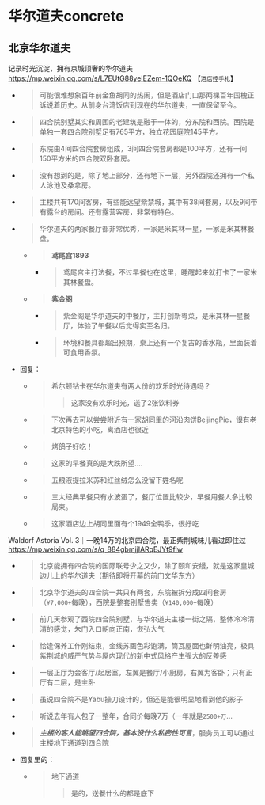 
# 华尔道夫concrete

## 北京华尔道夫

记录时光沉淀，拥有京城顶奢的华尔道夫 https://mp.weixin.qq.com/s/L7EUtG88yeIEZem-1QOeKQ 【`酒店控手札`】
- > 可能很难想象百年前金鱼胡同的热闹，但是酒店门口那两棵百年国槐正诉说着历史。从前身台湾饭店到现在的华尔道夫，一直保留至今。
- > 四合院别墅其实和周围的老建筑是融于一体的，分东院和西院。西院是单独一套四合院别墅足有765平方，独立花园庭院145平方。
- > 东院由4间四合院套房组成，3间四合院套房都是100平方，还有一间150平方米的四合院双卧套房。
- > 没有想到的是，除了地上部分，还有地下一层，另外西院还拥有一个私人泳池及桑拿房。
- > 主楼共有170间客房，有些能远望紫禁城，其中有38间套房，以及9间带有露台的房间。还有露营客房，非常有特色。
- > 华尔道夫的两家餐厅都非常优秀，一家是米其林一星，一家是米其林餐盘。
  * > **鸢尾宫1893**
    + > 鸢尾宫主打法餐，不过早餐也在这里，睡醒起来就打卡了一家米其林餐盘。
  * > **紫金阁**
    + > 紫金阁是华尔道夫的中餐厅，主打创新粤菜，是米其林一星餐厅，体验了午餐以后觉得实至名归。
    + > 环境和餐具都超出预期，桌上还有一个复古的香水瓶，里面装着可食用香氛。
- 回复：
  * > 希尔顿钻卡在华尔道夫有两人份的欢乐时光待遇吗？
    >> 这家没有欢乐时光，送了2张饮料券
  * > 下次再去可以尝尝附近有一家胡同里的河沿肉饼BeijingPie，很有老北京特色的小吃，离酒店也很近
  * > 烤鸽子好吃！
  * > 这家的早餐真的是大跌所望....
  * > 五粮液提拉米苏和红丝绒怎么没留下姓名呢
  * > 三大经典早餐只有水波蛋了，餐厅位置比较少，早餐用餐人多比较局束。
  * > 这家酒店边上胡同里面有个1949全鸭季，很好吃

Waldorf Astoria Vol. 3｜一晚14万的北京四合院，最正紫荆城味儿看过即住过 https://mp.weixin.qq.com/s/q_884gbmjjIARqEJYt9flw
- > 北京能拥有四合院的国际联号少之又少，除了颐和安缦，就是这家皇城边儿上的华尔道夫（期待即将开幕的前门文华东方）
- > 北京华尔道夫的四合院一共只有两套，东院被拆分成四间套房（`¥7,000+`每晚），西院是整套别墅售卖（`¥140,000+`每晚）
- > 前几天参观了西院四合院别墅，与华尔道夫主楼一街之隔，整体冷冷清清的感觉，朱门入口朝向正南，恢弘大气
- > 恰逢保养工作刚结束，金线苏画色彩饱满，筒瓦屋面也鲜明油亮，极具紫荆城的威严气势与屋内现代的新中式风格产生强大的反差感
- > 一层正厅为会客厅/起居室，左翼是餐厅/小厨房，右翼为客卧；只有正厅有二层，是主卧
- > 虽说四合院不是Yabu操刀设计的，但还是能很明显地看到他的影子
- > 听说去年有人包了一整年，合同价每晚7万（一年就是`2500+万`…
- > ***主楼的客人能眺望四合院，基本没什么私密性可言***，服务员工可以通过主楼地下通道到四合院
- 回复里的：
  * > 地下通道
    >> 是的，送餐什么的都是底下
